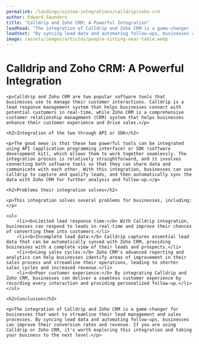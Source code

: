 ```yaml
---
permalink: /landings/system-integrations/calldrip/zoho-crm
author: Edward Saunders
title: "Calldrip and Zoho CRM: A Powerful Integration"
leadhead: "The integration of Calldrip and Zoho CRM is a game-changer for businesses that want to streamline their lead management and sales processes"
leadtext: "By syncing lead data and automating follow-ups, businesses can improve their conversion rates and revenue. If you are using Calldrip or Zoho CRM, it's worth exploring this integration and taking your business to the next level."
image: /assets/images/articles/people-sitting-near-table.webp
---
```

<div class="arttext">
	<h1>Calldrip and Zoho CRM: A Powerful Integration</h1>

	<p>Calldrip and Zoho CRM are two popular software tools that businesses use to manage their customer interactions. Calldrip is a lead response management system that helps businesses connect with potential customers in real-time, while Zoho CRM is a comprehensive customer relationship management (CRM) system that helps businesses enhance their customer experience and drive sales.</p>

	<h2>Integration of the two through API or SDK</h2>

	<p>The good news is that these two powerful tools can be integrated using API (application programming interface) or SDK (software development kit), which allows them to work together seamlessly. The integration process is relatively straightforward, and it involves connecting both software tools so that they can share data and communicate with each other. With this integration, businesses can use Calldrip to capture and qualify leads, and then automatically sync the data with Zoho CRM for further analysis and follow-up.</p>

	<h2>Problems their integration solves</h2>

	<p>This integration solves several problems for businesses, including:</p>

	<ul>
		<li><b>Limited lead response time:</b> With Calldrip integration, businesses can respond to leads in real-time and improve their chances of converting them into customers.</li>
		<li><b>Incomplete lead data:</b> Calldrip captures essential lead data that can be automatically synced with Zoho CRM, providing businesses with a complete view of their leads and prospects.</li>
		<li><b>Long sales cycles:</b> Zoho CRM's advanced reporting and analytics can help businesses identify areas of improvement in their sales process and streamline their operations, leading to shorter sales cycles and increased revenue.</li>
		<li><b>Poor customer experience:</b> By integrating Calldrip and Zoho CRM, businesses can deliver a seamless customer experience by recording every interaction and providing personalized follow-up.</li>
	</ul>

	<h2>Conclusion</h2>

	<p>The integration of Calldrip and Zoho CRM is a game-changer for businesses that want to streamline their lead management and sales processes. By syncing lead data and automating follow-ups, businesses can improve their conversion rates and revenue. If you are using Calldrip or Zoho CRM, it's worth exploring this integration and taking your business to the next level.</p>

</div>